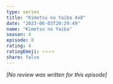 ```yaml
---
type: series
title: "Kimetsu no Yaiba 4x8"
date: "2023-06-03T20:29:49"
name: "Kimetsu no Yaiba"
season: 4
episode: 8
rating: 4
ratingEmoji: ⭐️⭐️⭐️⭐️
share: false
---
```


_[No review was written for this episode]_
